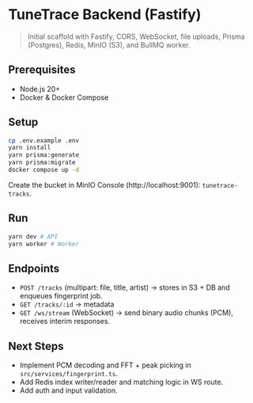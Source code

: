 # TuneTrace Backend (Fastify)


> Initial scaffold with Fastify, CORS, WebSocket, file uploads, Prisma (Postgres), Redis, MinIO (S3), and BullMQ worker.


## Prerequisites
- Node.js 20+
- Docker & Docker Compose


## Setup
```bash
cp .env.example .env
yarn install
yarn prisma:generate
yarn prisma:migrate
docker compose up -d
```


Create the bucket in MinIO Console (http://localhost:9001): `tunetrace-tracks`.


## Run
```bash
yarn dev # API
yarn worker # Worker
```


## Endpoints
- `POST /tracks` (multipart: file, title, artist) → stores in S3 + DB and enqueues fingerprint job.
- `GET /tracks/:id` → metadata
- `GET /ws/stream` (WebSocket) → send binary audio chunks (PCM), receives interim responses.


## Next Steps
- Implement PCM decoding and FFT + peak picking in `src/services/fingerprint.ts`.
- Add Redis index writer/reader and matching logic in WS route.
- Add auth and input validation.